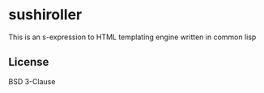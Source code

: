# sushiroller

This is an s-expression to HTML templating engine written in common lisp

## License

BSD 3-Clause

